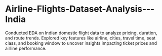 # Airline-Flights-Dataset-Analysis---India
Conducted EDA on Indian domestic flight data to analyze pricing, duration, and route trends. Explored key features like airline, cities, travel time, seat class, and booking window to uncover insights impacting ticket prices and airline performance.
